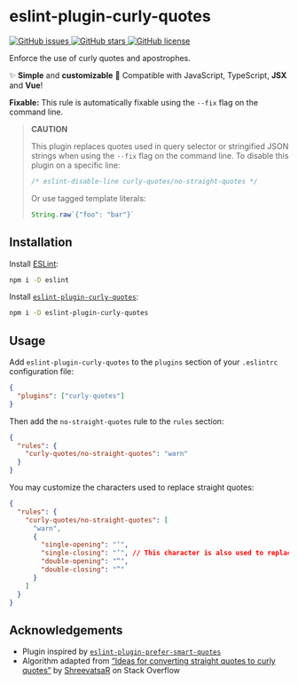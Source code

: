 # eslint-plugin-curly-quotes

<a href="https://github.com/younesaassila/eslint-plugin-curly-quotes/issues">
  <img alt="GitHub issues" src="https://img.shields.io/github/issues/younesaassila/eslint-plugin-curly-quotes">
</a>
<a href="https://github.com/younesaassila/eslint-plugin-curly-quotes/stargazers">
  <img alt="GitHub stars" src="https://img.shields.io/github/stars/younesaassila/eslint-plugin-curly-quotes">
</a>
<a href="https://github.com/younesaassila/eslint-plugin-curly-quotes">
  <img alt="GitHub license" src="https://img.shields.io/github/license/younesaassila/eslint-plugin-curly-quotes">
</a>

Enforce the use of curly quotes and apostrophes.

✨ **Simple** and **customizable** 🔧 Compatible with JavaScript, TypeScript, **JSX** and **Vue**!

**Fixable:** This rule is automatically fixable using the `--fix` flag on the command line.

> **CAUTION**
>
> This plugin replaces quotes used in query selector or stringified JSON strings when using the `--fix` flag on the command line. To disable this plugin on a specific line:
>
> ```js
> /* eslint-disable-line curly-quotes/no-straight-quotes */
> ```
>
> Or use tagged template literals:
>
> ```js
> String.raw`{"foo": "bar"}`
> ```

## Installation

Install [ESLint](https://www.npmjs.com/package/eslint):

```sh
npm i -D eslint
```

Install [`eslint-plugin-curly-quotes`](https://www.npmjs.com/package/eslint-plugin-curly-quotes):

```sh
npm i -D eslint-plugin-curly-quotes
```

## Usage

Add `eslint-plugin-curly-quotes` to the `plugins` section of your `.eslintrc` configuration file:

```json
{
  "plugins": ["curly-quotes"]
}
```

Then add the `no-straight-quotes` rule to the `rules` section:

```json
{
  "rules": {
    "curly-quotes/no-straight-quotes": "warn"
  }
}
```

You may customize the characters used to replace straight quotes:

```json
{
  "rules": {
    "curly-quotes/no-straight-quotes": [
      "warn",
      {
        "single-opening": "‘",
        "single-closing": "’", // This character is also used to replace apostrophes.
        "double-opening": "“",
        "double-closing": "”"
      }
    ]
  }
}
```

## Acknowledgements

- Plugin inspired by [`eslint-plugin-prefer-smart-quotes`](https://github.com/totallymoney/eslint-plugin-prefer-smart-quotes)
- Algorithm adapted from [“Ideas for converting straight quotes to curly quotes”](https://stackoverflow.com/questions/509685/ideas-for-converting-straight-quotes-to-curly-quotes) by [ShreevatsaR](https://stackoverflow.com/users/4958/shreevatsar) on Stack Overflow
